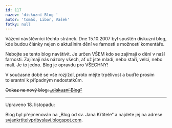 ```yaml
---
id: 117
nazev: 'diskuzní Blog '
autor: 'tomáš, Libor, Vašek'
fotky: null
---
```

<!-- Generated by XStandard version 2.0.0.0 on 2007-11-25T01:32:30 -->

<p>Vážení návštěvníci těchto stránek. Dne 15.10.2007 byl spuštěn diskuzní blog, kde budou články nejen o aktuálním dění ve farnosti s možností komentáře.</p>
<p>Nebojte se tento blog navštívit. Je určen VŠEM kdo se zajímají o dění v naší farnosti. Zajímají nás názory všech, ať už jste mladí, nebo staří, velcí, nebo malí. Je to jedno. Blog je opravdu pro VŠECHNY!</p>
<p>V současné době se vše rozjíždí, proto mějte trpělivost a buďte prosím tolerantní k případným nedostatkům.</p>
<p><del>Odkaz na nový blog: <a href="http://farnostpribyslav.blogspot.com">„diskuzní Blog“</a></del></p>
<hr />
<p>Upraveno 18. listopadu:</p>
<p>Blog byl přejmenován na „Blog od sv. Jana Křtitele“ a najdete jej na adrese <a href="http://svjankrtitelvpribyslavi.blogspot.com/" title="Blog od sv. Jana Křtitele">svjankrtitelvpribyslavi.blogspot.com</a>.</p>
